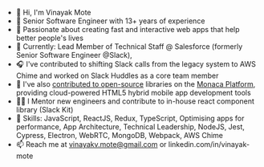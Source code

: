 - 👋 Hi, I'm Vinayak Mote
- 🌱 Senior Software Engineer with 13+ years of experience
- 🚀 Passionate about creating fast and interactive web apps that help better people's lives
- 💼 Currently: Lead Member of Technical Staff @ Salesforce (formerly Senior Software Engineer @Slack), 
- 🎧 I've contributed to shifting Slack calls from the legacy system to AWS Chime and worked on Slack Huddles as a core team member
- 👋 I've also [contributed to open-source](https://github.com/monaca/monaca-cli/graphs/contributors) libraries on the [Monaca Platform](https://monaca.io/), providing cloud-powered HTML5 hybrid mobile app development tools
- 👨‍🏫 I Mentor new engineers and contribute to in-house react component library (Slack Kit)
- 🔧 Skills: JavaScript, ReactJS, Redux, TypeScript, Optimising apps for performance, App Architecture, Technical Leadership, NodeJS, Jest, Cypress, Electron, WebRTC, MongoDB, Webpack, AWS Chime
- 📫 Reach me at vinayakv.mote@gmail.com or linkedin.com/in/vinayak-mote
